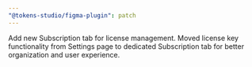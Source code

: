 ```yaml
---
"@tokens-studio/figma-plugin": patch
---
```


Add new Subscription tab for license management. Moved license key functionality from Settings page to dedicated Subscription tab for better organization and user experience.